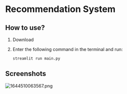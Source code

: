 # Recommendation System

## How to use?

1. Download
2. Enter the following command in the terminal and run:

   ```
   streamlit run main.py
   ```

## Screenshots

![1644510063567.png](image/README/1644510063567.png)
